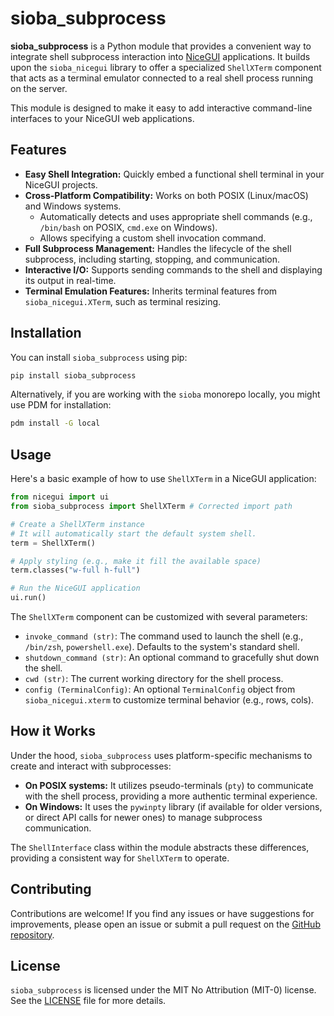 # sioba_subprocess

**sioba_subprocess** is a Python module that provides a convenient way to integrate shell subprocess interaction into [NiceGUI](https://nicegui.io/) applications. It builds upon the `sioba_nicegui` library to offer a specialized `ShellXTerm` component that acts as a terminal emulator connected to a real shell process running on the server.

This module is designed to make it easy to add interactive command-line interfaces to your NiceGUI web applications.

## Features

*   **Easy Shell Integration:** Quickly embed a functional shell terminal in your NiceGUI projects.
*   **Cross-Platform Compatibility:** Works on both POSIX (Linux/macOS) and Windows systems.
    *   Automatically detects and uses appropriate shell commands (e.g., `/bin/bash` on POSIX, `cmd.exe` on Windows).
    *   Allows specifying a custom shell invocation command.
*   **Full Subprocess Management:** Handles the lifecycle of the shell subprocess, including starting, stopping, and communication.
*   **Interactive I/O:** Supports sending commands to the shell and displaying its output in real-time.
*   **Terminal Emulation Features:** Inherits terminal features from `sioba_nicegui.XTerm`, such as terminal resizing.

## Installation

You can install `sioba_subprocess` using pip:

```bash
pip install sioba_subprocess
```

Alternatively, if you are working with the `sioba` monorepo locally, you might use PDM for installation:

```bash
pdm install -G local
```

## Usage

Here's a basic example of how to use `ShellXTerm` in a NiceGUI application:

```python
from nicegui import ui
from sioba_subprocess import ShellXTerm # Corrected import path

# Create a ShellXTerm instance
# It will automatically start the default system shell.
term = ShellXTerm()

# Apply styling (e.g., make it fill the available space)
term.classes("w-full h-full")

# Run the NiceGUI application
ui.run()
```

The `ShellXTerm` component can be customized with several parameters:

*   `invoke_command (str)`: The command used to launch the shell (e.g., `/bin/zsh`, `powershell.exe`). Defaults to the system's standard shell.
*   `shutdown_command (str)`: An optional command to gracefully shut down the shell.
*   `cwd (str)`: The current working directory for the shell process.
*   `config (TerminalConfig)`: An optional `TerminalConfig` object from `sioba_nicegui.xterm` to customize terminal behavior (e.g., rows, cols).

## How it Works

Under the hood, `sioba_subprocess` uses platform-specific mechanisms to create and interact with subprocesses:

*   **On POSIX systems:** It utilizes pseudo-terminals (`pty`) to communicate with the shell process, providing a more authentic terminal experience.
*   **On Windows:** It uses the `pywinpty` library (if available for older versions, or direct API calls for newer ones) to manage subprocess communication.

The `ShellInterface` class within the module abstracts these differences, providing a consistent way for `ShellXTerm` to operate.

## Contributing

Contributions are welcome! If you find any issues or have suggestions for improvements, please open an issue or submit a pull request on the [GitHub repository](https://github.com/amimoto/sioba).

## License

`sioba_subprocess` is licensed under the MIT No Attribution (MIT-0) license. See the [LICENSE](../../LICENSE) file for more details.
